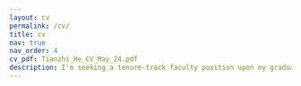 ```yaml
---
layout: cv
permalink: /cv/
title: cv
nav: true
nav_order: 4
cv_pdf: Tianzhi_He_CV_May_24.pdf
description: I'm seeking a tenure-track faculty position upon my graduation (Expected 2025 May). If you have any open positions that match my qualifications and interests, I would appreciate the opportunity to discuss them further!
---
```

